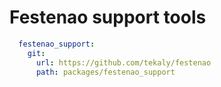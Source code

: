 # Festenao support tools

```yaml
  festenao_support:
    git:
      url: https://github.com/tekaly/festenao
      path: packages/festenao_support
```
